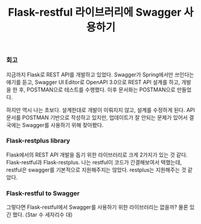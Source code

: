 ﻿---
title:  "Flask-restful 라이브러리에 Swagger 사용하기"
excerpt: "OpenAPI 기반으로 자동으로 REST API 문서화를 도와주는 Swagger를 Flask에 적용해봅시다."
toc: true
toc_sticky: true

categories:
-  Flask
tags:
-  Swagger
last_modified_at: 2020-09-05TO20:30:00+09:00
---

### 회고

지금까지 Flask로 REST API를 개발하고 있었다.
Swagger가 Spring에서만 쓰인다는 얘기를 듣고,
Swagger UI Editor로 OpenAPI 3.0으로 REST API 설계를 하고,
개발을 한 후, POSTMAN으로 테스트를 수행했다.
이후 문서화는 POSTMAN으로 만들었다.

하지만 역시 나는 초보다.
설계한대로 개발이 이뤄지지 않고, 설계를 수정하게 된다.
API 문서를 POSTMAN 기반으로 작성하고 있지만, 업데이트가 잘 안되는 문제가 있어서
결국에는 Swagger를 사용하기 위해 찾아봤다.

### Flask-restplus library

Flask에서의 REST API 개발을 돕기 위한 라이브러리로 크게 2가지가 있는 것 같다.
Flask-restful과 Flask-restplus.
나는 restful이 코드가 간결해보여서 택했는데, restful은 swagger를 기본적으로 지원해주지는 않았다.
restplus는 지원해주는 것 같았다.

### Flask-restful to Swagger

그렇다면 Flask-restful에서 Swagger를 사용하기 위한 라이브러리는 없을까?
물론 있긴 했다. (Star 수 세자리수 대)
